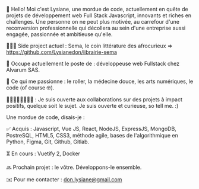 👋 Hello! Moi c'est Lysiane, une mordue de code, actuellement en quête de projets de développement web Full Stack Javascript, innovants et riches en challenges. Une personne on ne peut plus motivée, au carrefour d'une reconversion professionnelle qui décollera au sein d'une entreprise aussi engagée, passionnée et ambitieuse qu'elle.

👩🏾‍💻 Side project actuel  : Sema, le coin littérature des afrocurieux => https://github.com/Lysianedon/librairie-sema 

💼 Occupe actuellement le poste de : développeuse web Fullstack chez Alvarum SAS. 

🌱 Ce qui me passionne : le roller, la médecine douce, les arts numériques, le code (of course 🤓).

🙋🏾‍♀️🙋🏼‍♂️💁🏼 : Je suis ouverte aux collaborations sur des projets à impact positifs, quelque soit le sujet. Je suis ouverte et curieuse, so tell me. :)

Une mordue de code, disais-je :

✅ Acquis : Javascript, Vue JS, React, NodeJS, ExpressJS, MongoDB, PostreSQL, HTML5, CSS3, méthode agile, bases de l'algorithmique en Python, Figma, Git, Github, Gitlab.

⏳ En cours : Vuetify 2, Docker

🔜 Prochain projet : le vôtre. Développons-le ensemble. 

✉️ Pour me contacter : don.lysiane@gmail.com

